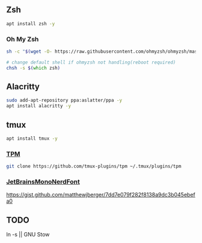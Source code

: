 ## Zsh

```bash
apt install zsh -y
```

### Oh My Zsh

```zsh
sh -c "$(wget -O- https://raw.githubusercontent.com/ohmyzsh/ohmyzsh/master/tools/install.sh)"

# change default shell if ohmyzsh not handling(reboot required)
chsh -s $(which zsh)
```

## Alacritty

```zsh
sudo add-apt-repository ppa:aslatter/ppa -y
apt install alacritty -y
```

## tmux
```zsh
apt install tmux -y
```
### [TPM](https://github.com/tmux-plugins/tpm)
```zsh
git clone https://github.com/tmux-plugins/tpm ~/.tmux/plugins/tpm
```
### [JetBrainsMonoNerdFont](https://www.nerdfonts.com/font-downloads)
    
https://gist.github.com/matthewjberger/7dd7e079f282f8138a9dc3b045ebefa0
 

## TODO

ln -s || GNU Stow